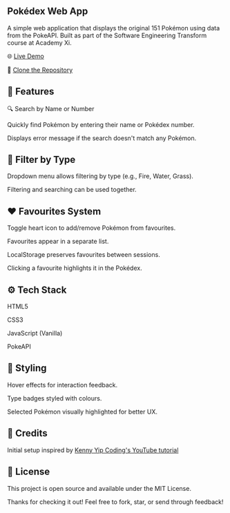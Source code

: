 ## Pokédex Web App

A simple web application that displays the original 151 Pokémon using data from the PokeAPI. Built as part of the Software Engineering Transform course at Academy Xi.

🌐 [Live Demo](https://pokedex-mu-bay.vercel.app/)

🧬 [Clone the Repository](https://github.com/saradomincroft/pokedex.git)

## 🚀 Features

🔍 Search by Name or Number

Quickly find Pokémon by entering their name or Pokédex number.

Displays error message if the search doesn't match any Pokémon.

## 🦪 Filter by Type

Dropdown menu allows filtering by type (e.g., Fire, Water, Grass).

Filtering and searching can be used together.

## ❤️ Favourites System

Toggle heart icon to add/remove Pokémon from favourites.

Favourites appear in a separate list.

LocalStorage preserves favourites between sessions.

Clicking a favourite highlights it in the Pokédex.

## ⚙️ Tech Stack

HTML5

CSS3

JavaScript (Vanilla)

PokeAPI

## 🎨 Styling

Hover effects for interaction feedback.

Type badges styled with colours.

Selected Pokémon visually highlighted for better UX.

## 🎥 Credits

Initial setup inspired by [Kenny Yip Coding's YouTube tutorial](https://www.youtube.com/watch?v=dVtnFH4m_fE)


## 📝 License

This project is open source and available under the MIT License.

Thanks for checking it out! Feel free to fork, star, or send through feedback!
